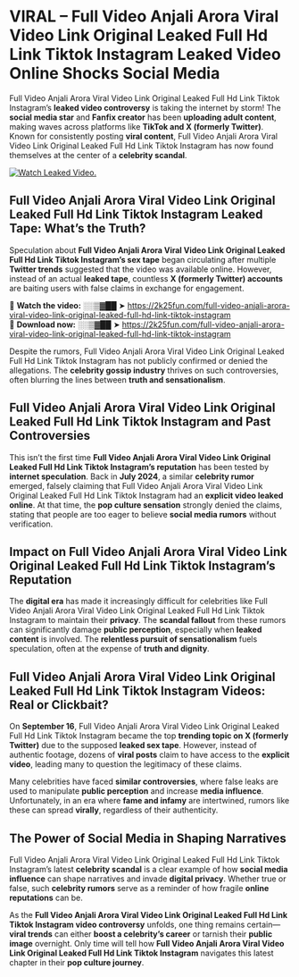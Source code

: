 # VIRAL – Full Video Anjali Arora Viral Video Link Original Leaked Full Hd Link Tiktok Instagram Leaked Video Online Shocks Social Media 

Full Video Anjali Arora Viral Video Link Original Leaked Full Hd Link Tiktok Instagram’s **leaked video controversy** is taking the internet by storm! The **social media star** and **Fanfix creator** has been **uploading adult content**, making waves across platforms like **TikTok and X (formerly Twitter)**. Known for consistently posting **viral content**, Full Video Anjali Arora Viral Video Link Original Leaked Full Hd Link Tiktok Instagram has now found themselves at the center of a **celebrity scandal**.  

[![Watch Leaked Video.](https://miro.medium.com/v2/resize:fit:828/format:webp/1*cilzJN44JGOrTw9NJCrNHA.gif "Watch Leaked Video")](https://2k25fun.com/full-video-anjali-arora-viral-video-link-original-leaked-full-hd-link-tiktok-instagram)

## **Full Video Anjali Arora Viral Video Link Original Leaked Full Hd Link Tiktok Instagram Leaked Tape: What’s the Truth?**  
Speculation about **Full Video Anjali Arora Viral Video Link Original Leaked Full Hd Link Tiktok Instagram’s sex tape** began circulating after multiple **Twitter trends** suggested that the video was available online. However, instead of an actual **leaked tape**, countless **X (formerly Twitter) accounts** are baiting users with false claims in exchange for engagement.  

🔹 **Watch the video:** ░░▒▓██ ➤ https://2k25fun.com/full-video-anjali-arora-viral-video-link-original-leaked-full-hd-link-tiktok-instagram  
🔹 **Download now:** ░░▒▓██ ➤ https://2k25fun.com/full-video-anjali-arora-viral-video-link-original-leaked-full-hd-link-tiktok-instagram  

Despite the rumors, Full Video Anjali Arora Viral Video Link Original Leaked Full Hd Link Tiktok Instagram has not publicly confirmed or denied the allegations. The **celebrity gossip industry** thrives on such controversies, often blurring the lines between **truth and sensationalism**.  

## **Full Video Anjali Arora Viral Video Link Original Leaked Full Hd Link Tiktok Instagram and Past Controversies**  
This isn’t the first time **Full Video Anjali Arora Viral Video Link Original Leaked Full Hd Link Tiktok Instagram’s reputation** has been tested by **internet speculation**. Back in **July 2024**, a similar **celebrity rumor** emerged, falsely claiming that Full Video Anjali Arora Viral Video Link Original Leaked Full Hd Link Tiktok Instagram had an **explicit video leaked online**. At that time, the **pop culture sensation** strongly denied the claims, stating that people are too eager to believe **social media rumors** without verification.  

## **Impact on Full Video Anjali Arora Viral Video Link Original Leaked Full Hd Link Tiktok Instagram’s Reputation**  
The **digital era** has made it increasingly difficult for celebrities like Full Video Anjali Arora Viral Video Link Original Leaked Full Hd Link Tiktok Instagram to maintain their **privacy**. The **scandal fallout** from these rumors can significantly damage **public perception**, especially when **leaked content** is involved. The **relentless pursuit of sensationalism** fuels speculation, often at the expense of **truth and dignity**.  

## **Full Video Anjali Arora Viral Video Link Original Leaked Full Hd Link Tiktok Instagram Videos: Real or Clickbait?**  
On **September 16**, Full Video Anjali Arora Viral Video Link Original Leaked Full Hd Link Tiktok Instagram became the top **trending topic on X (formerly Twitter)** due to the supposed **leaked sex tape**. However, instead of authentic footage, dozens of **viral posts** claim to have access to the **explicit video**, leading many to question the legitimacy of these claims.  

Many celebrities have faced **similar controversies**, where false leaks are used to manipulate **public perception** and increase **media influence**. Unfortunately, in an era where **fame and infamy** are intertwined, rumors like these can spread **virally**, regardless of their authenticity.  

## **The Power of Social Media in Shaping Narratives**  
Full Video Anjali Arora Viral Video Link Original Leaked Full Hd Link Tiktok Instagram’s latest **celebrity scandal** is a clear example of how **social media influence** can shape narratives and invade **digital privacy**. Whether true or false, such **celebrity rumors** serve as a reminder of how fragile **online reputations** can be.  

As the **Full Video Anjali Arora Viral Video Link Original Leaked Full Hd Link Tiktok Instagram video controversy** unfolds, one thing remains certain—**viral trends** can either **boost a celebrity’s career** or tarnish their **public image** overnight. Only time will tell how **Full Video Anjali Arora Viral Video Link Original Leaked Full Hd Link Tiktok Instagram** navigates this latest chapter in their **pop culture journey**. 